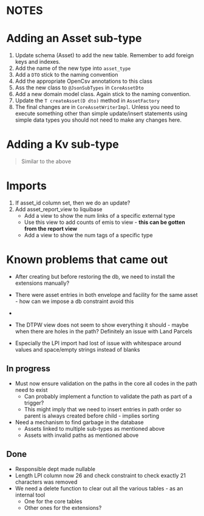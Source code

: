 NOTES
======

# Adding an Asset sub-type

 1. Update schema (Asset) to add the new table. Remember to add foreign keys and indexes.
 2. Add the name of the new type into `asset_type`
 3. Add a `DTO` stick to the naming convention
 4. Add the appropriate OpenCsv annotations to this class
 5. Ass the new class to `@JsonSubTypes` in `CoreAssetDto`
 6. Add a new domain model class. Again stick to the naming convention.
 7. Update the `T createAsset(D dto)` method in `AssetFactory`
 8. The final changes are in `CoreAssetWriterImpl`. Unless you need to execute something other 
 than simple update/insert statements using simple data types you should not need to make any 
 changes here.

# Adding a Kv sub-type

 > Similar to the above

 # Imports
 
 1. If asset_id column set, then we do an update?
 2. Add asset_report_view to liquibase
    * Add a view to show the num links of a specific external type
    * Use this view to add counts of emis to view - **this can be gotten from the report view**
    * Add a view to show the num tags of a specific type
 
 # Known problems that came out 
 
 * After creating but before restoring the db, we need to install the extensions manually?
 * There were asset entries in both envelope and facility for the same asset - how can we impose a db constraint avoid this
 *  
     
 * The DTPW view does not seem to show everything it should - maybe when there are holes in the path? Definitely an issue with Land Parcels
 * Especially the LPI import had lost of issue with whitespace around values and space/empty strings instead of blanks
 
 ## In progress
  * Must now ensure validation on the paths in the core all codes in the path need to exist
      * Can probably implement a function to validate the path as part of a trigger?
      * This might imply that we need to insert entries in path order so parent is always created before child - implies sorting 
  * Need a mechanism to find garbage in the database
      * Assets linked to multiple sub-types as mentioned above
      * Assets with invalid paths as mentioned above
      
 ## Done
  * Responsible dept made nullable
  * Length LPI column now 26 and check constraint to check exactly 21 characters was removed
  * We need a delete function to clear out all the various tables - as an internal tool 
      * One for the core tables
      * Other ones for the extensions? 
 